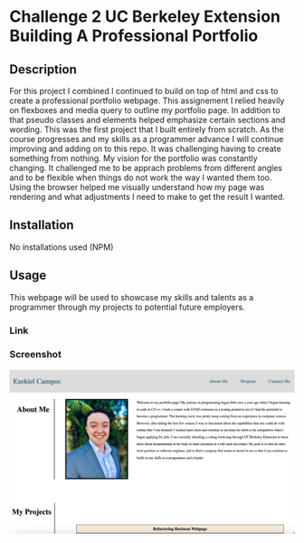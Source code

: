 # Challenge 2 UC Berkeley Extension Building A Professional Portfolio

## Description

For this project I combined I continued to build on top of html and css to create a professional portfolio webpage.  This assignement I relied heavily on flexboxes and media query to outline my portfolio page.  In addition to that pseudo classes and elements helped emphasize certain sections and wording.  This was the first project that I built entirely from scratch. As the course progresses and my skills as a programmer advance I will continue improving and adding on to this repo.  It was challenging having to create something from nothing. My vision for the portfolio was constantly changing.  It challenged me to be apprach problems from different angles and to be flexible when things do not work the way I wanted them too.  Using the browser helped me visually understand how my page was rendering and what adjustments I need to make to get the result I wanted.  

## Installation

No installations used (NPM)

## Usage

This webpage will be used to showcase my skills and talents as a programmer through my projects to potential future employers.

### Link


### Screenshot

![alt text](./assets/images/screenshot-page.png)

